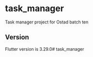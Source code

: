 # task_manager

Task manager project for Ostad batch ten

## Version
Flutter version is 3.29.0#   t a s k _ m a n a g e r  
 